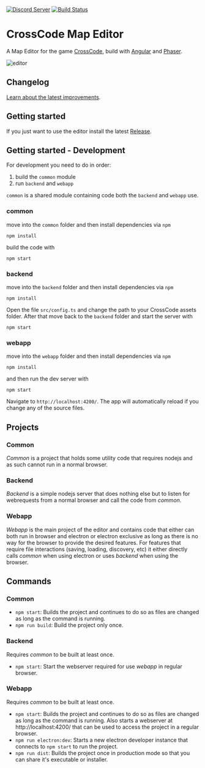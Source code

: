 [![Discord Server](https://img.shields.io/discord/382339402338402315.svg?label=Discord%20Server)](https://discord.gg/SJmMZKy)  [![Build Status](https://travis-ci.org/CCDirectLink/crosscode-map-editor.svg?branch=master)](https://travis-ci.org/CCDirectLink/crosscode-map-editor)

# CrossCode Map Editor


A Map Editor for the game [CrossCode](http://www.cross-code.com/en/home), build with [Angular](https://angular.io/) and [Phaser](https://phaser.io/).

![editor](https://user-images.githubusercontent.com/9483499/29732155-acc24a46-89e7-11e7-9500-7fd1066a01a0.png)

## Changelog
[Learn about the latest improvements](CHANGELOG.md).

## Getting started
If you just want to use the editor install the latest [Release](https://github.com/CCDirectLink/crosscode-map-editor/releases/latest).

## Getting started - Development
For development you need to do in order:
1. build the `common` module
2. run `backend` and `webapp`

`common` is a shared module containing code both the `backend` and `webapp` use.

### common 

move into the `common` folder and then install dependencies via `npm`
```
npm install
```
build the code with
```
npm start
```

### backend
move into the `backend` folder and then install dependencies via `npm`
```
npm install
```
Open the file `src/config.ts` and change the path to your CrossCode assets folder.
After that move back to the `backend` folder and start the server with
```
npm start
```

### webapp
move into the `webapp` folder and then install dependencies via `npm`
```
npm install
```
and then run the dev server with
```
npm start
```

Navigate to `http://localhost:4200/`. The app will automatically reload if you change any of the source files.

## Projects

### Common
*Common* is a project that holds some utility code that requires nodejs and as such cannot run in a normal browser.

### Backend
*Backend* is a simple nodejs server that does nothing else but to listen for webrequests from a normal browser and call the code from *common*.

### Webapp
*Webapp* is the main project of the editor and contains code that either can both run in browser and electron or electron exclusive as long as there is no way for the browser to provide the desired features. For features that require file interactions (saving, loading, discovery, etc) it either directly calls *common* when using electron or uses *backend* when using the browser.

## Commands

### Common
* `npm start`: Builds the project and continues to do so as files are changed as long as the command is running.
* `npm run build`: Build the project only once.

### Backend
Requires *common* to be built at least once.

* `npm start`: Start the webserver required for use *webapp* in regular browser.

### Webapp
Requires *common* to be built at least once.

* `npm start`: Builds the project and continues to do so as files are changed as long as the command is running. Also starts a webserver at http://localhost:4200/ that can be used to access the project in a regular browser.
* `npm run electron:dev`: Starts a new electron developer instance that connects to `npm start` to run the project.
* `npm run dist`: Builds the project once in production mode so that you can share it's executable or installer.